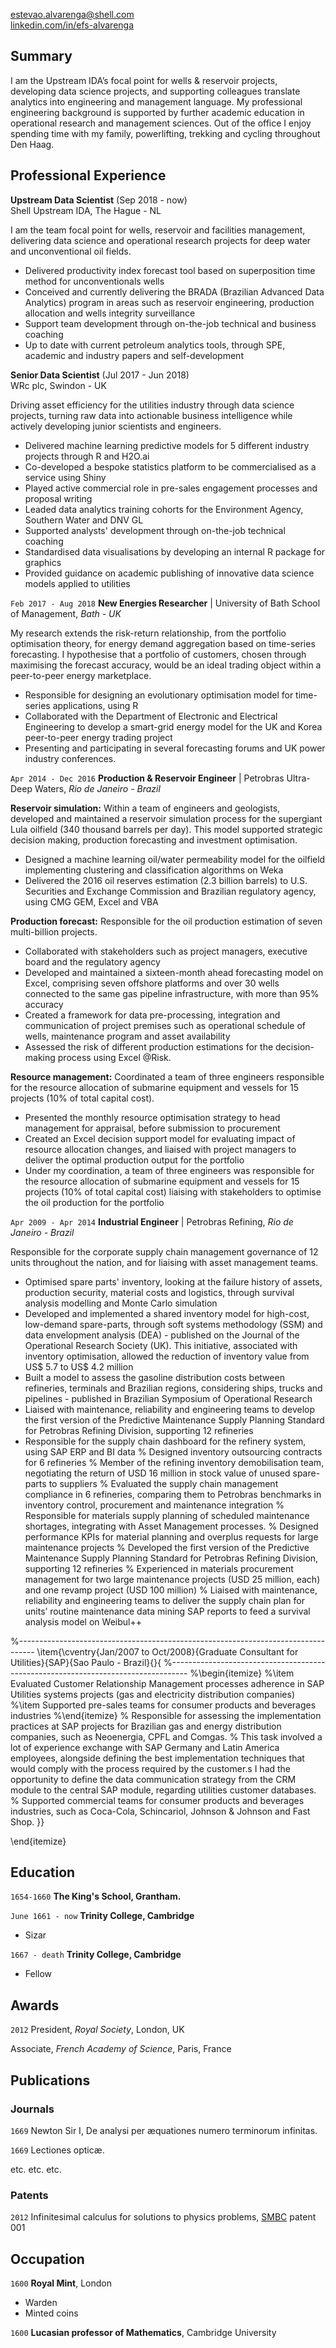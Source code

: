 
[estevao.alvarenga@shell.com](estevao.alvarenga@shell.com)  
[linkedin.com/in/efs-alvarenga](estevao.alvarenga@shell.com)


## Summary

I am the Upstream IDA’s focal point for wells & reservoir projects, developing data science projects, and supporting colleagues translate analytics into engineering and management language.
My professional engineering background is supported by further academic education in operational research and management sciences.
Out of the office I enjoy spending time with my family, powerlifting, trekking and cycling throughout Den Haag.

## Professional Experience 
__Upstream Data Scientist__ (Sep 2018 - now)  
Shell Upstream IDA, The Hague - NL

I am the team focal point for wells, reservoir and facilities management, delivering data science and operational research projects for deep water and unconventional oil fields.
- Delivered productivity index forecast tool based on superposition time method for unconventionals wells
- Conceived and currently delivering the BRADA (Brazilian Advanced Data Analytics) program in areas such as reservoir engineering, production allocation and wells integrity surveillance
- Support team development through on-the-job technical and business coaching
- Up to date with current petroleum analytics tools, through SPE, academic and industry papers and self-development

__Senior Data Scientist__ (Jul 2017 - Jun 2018)\
WRc plc, Swindon - UK

Driving asset efficiency for the utilities industry through data science projects, turning raw data into actionable business intelligence while actively developing junior scientists and engineers.
- Delivered machine learning predictive models for 5 different industry projects through R and H2O.ai
- Co-developed a bespoke statistics platform to be commercialised as a service using Shiny
- Played active commercial role in pre-sales engagement processes and proposal writing
- Leaded data analytics training cohorts for the Environment Agency, Southern Water and DNV GL
- Supported analysts' development through on-the-job technical coaching
- Standardised data visualisations by developing an internal R package for graphics
- Provided guidance on academic publishing of innovative data science models applied to utilities

[comment]: # (responsible for project scoping)
[comment]: # (leakage, water quality asset resilience, investment optimisation)

`Feb 2017 - Aug 2018`
__New Energies Researcher__
| University of Bath School of Management, _Bath - UK_

My research extends the risk-return relationship, from the portfolio optimisation theory, for energy demand aggregation based on time-series forecasting.
I hypothesise that a portfolio of customers, chosen through maximising the forecast accuracy, would be an ideal trading object within a peer-to-peer energy marketplace.
- Responsible for designing an evolutionary optimisation model for time-series applications, using R
- Collaborated with the Department of Electronic and Electrical Engineering to develop a smart-grid energy model for the UK and Korea peer-to-peer energy trading project
- Presenting and participating in several forecasting forums and UK power industry conferences.

`Apr 2014 - Dec 2016`
__Production & Reservoir Engineer__
| Petrobras Ultra-Deep Waters, _Rio de Janeiro - Brazil_

**Reservoir simulation:** Within a team of engineers and geologists, developed and maintained a reservoir simulation process for the supergiant Lula oilfield (340 thousand barrels per day). This model supported strategic decision making, production forecasting and investment optimisation.
- Designed a machine learning oil/water permeability model for the oilfield implementing clustering and classification algorithms on Weka
- Delivered the 2016 oil reserves estimation (2.3 billion barrels) to U.S. Securities and Exchange Commission and Brazilian regulatory agency, using CMG GEM, Excel and VBA

**Production forecast:** Responsible for the oil production estimation of seven multi-billion projects.
- Collaborated with stakeholders such as project managers, executive board and the regulatory agency
- Developed and maintained a sixteen-month ahead forecasting model on Excel, comprising seven offshore platforms and over 30 wells connected to the same gas pipeline infrastructure, with more than 95\% accuracy
- Created a framework for data pre-processing, integration and communication of project premises such as operational schedule of wells, maintenance program and asset availability
- Assessed the risk of different production estimations for the decision-making process using Excel @Risk.

**Resource management:** Coordinated a team of three engineers responsible for the resource allocation of submarine equipment and vessels for 15 projects (10\% of total capital cost).
- Presented the monthly resource optimisation strategy to head management for appraisal, before submission to procurement
- Created an Excel decision support model for evaluating impact of resource allocation changes, and liaised with project managers to deliver the optimal production output for the portfolio
- Under my coordination, a team of three engineers was responsible for the resource allocation of submarine equipment and vessels for 15 projects (10\% of total capital cost) liaising with stakeholders to optimise the oil production for the portfolio

[comment]: # (Programmed the activity of eight vessels in an in-house scheduling platform, connecting 25 ultra-deep wells in 2015, and reducing the average idle time in 5%.)

`Apr 2009 - Apr 2014`
__Industrial Engineer__
| Petrobras Refining, _Rio de Janeiro - Brazil_

Responsible for the corporate supply chain management governance of 12 units throughout the nation, and for liaising with asset management teams.
- Optimised spare parts' inventory, looking at the failure history of assets, production security, material costs and logistics, through survival analysis modelling and Monte Carlo simulation
- Developed and implemented a shared inventory model for high-cost, low-demand spare-parts, through soft systems methodology (SSM) and data envelopment analysis (DEA) - published on the Journal of the Operational Research Society (UK). This initiative, associated with inventory optimisation, allowed the reduction of inventory value from US\$ 5.7 to US\$ 4.2 million
- Built a model to assess the gasoline distribution costs between refineries, terminals and Brazilian regions, considering ships, trucks and pipelines - published in Brazilian Symposium of Operational Research
- Liaised with maintenance, reliability and engineering teams to develop the first version of the Predictive Maintenance Supply Planning Standard for Petrobras Refining Division, supporting 12 refineries
- Responsible for the supply chain dashboard for the refinery system, using SAP ERP and BI data
% Designed inventory outsourcing contracts for 6 refineries
% Member of the refining inventory demobilisation team, negotiating the return of USD 16 million in stock value of unused spare-parts to suppliers
% Evaluated the supply chain management compliance in 6 refineries, comparing them to Petrobras benchmarks in inventory control, procurement and maintenance integration
% Responsible for materials supply planning of scheduled maintenance shortages, integrating with Asset Management processes.
% Designed performance KPIs for material planning and overplus requests for large maintenance projects
% Developed the first version of the Predictive Maintenance Supply Planning Standard for Petrobras Refining Division, supporting 12 refineries
% Experienced in materials procurement management for two large maintenance projects (USD 25 million, each) and one revamp project (USD 100 million)
% Liaised with maintenance, reliability and engineering teams to deliver the supply chain plan for units’ routine maintenance data mining SAP reports to feed a survival analysis model on Weibul++


%----------------------------------------------------------------------------------
\item{\cventry{Jan/2007 to Oct/2008}{Graduate Consultant for Utilities}{SAP}{Sao Paulo - Brazil}{}{
%----------------------------------------------------------------------------------
%\begin{itemize}
%\item
Evaluated Customer Relationship Management processes adherence in SAP Utilities systems projects (gas and electricity distribution companies)
%\item Supported pre-sales teams for consumer products and beverages industries
%\end{itemize}
% Responsible for assessing the implementation practices at SAP projects for Brazilian gas and energy distribution companies, such as Neoenergia, CPFL and Comgas.
% This task involved a lot of experience exchange with SAP Germany and Latin America employees, alongside defining the best implementation techniques that would comply with the process required by the customer.s I had the opportunity to define the data communication strategy from the CRM module to the central SAP module, regarding utilities customer databases.
% Supported commercial teams for consumer products and beverages industries, such as Coca-Cola, Schincariol, Johnson & Johnson and Fast Shop.
}}

\end{itemize}






## Education

`1654-1660`
__The King's School, Grantham.__

`June 1661 - now`
__Trinity College, Cambridge__

- Sizar

`1667 - death`
__Trinity College, Cambridge__

- Fellow



## Awards

`2012`
President, *Royal Society*, London, UK

Associate, *French Academy of Science*, Paris, France



## Publications

<!-- A list is also available [online](http://scholar.google.co.uk/citations?user=LTOTl0YAAAAJ) -->

### Journals

`1669`
Newton Sir I, De analysi per æquationes numero terminorum infinitas.

`1669`
Lectiones opticæ.

etc. etc. etc.

### Patents

`2012`
Infinitesimal calculus for solutions to physics problems, [SMBC](http://www.techdirt.com/articles/20121011/09312820678/if-patents-had-been-around-time-newton.shtml) patent 001


## Occupation

`1600`
__Royal Mint__, London

- Warden
- Minted coins

`1600`
__Lucasian professor of Mathematics__, Cambridge University



<!-- ### Footer

Last updated: May 2013 -->
